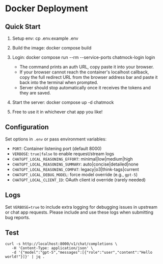 # Docker Deployment

## Quick Start
1) Setup env:
   cp .env.example .env

2) Build the image:
   docker compose build

3) Login:
   docker compose run --rm --service-ports chatmock-login login
   - The command prints an auth URL, copy paste it into your browser.
   - If your browser cannot reach the container's localhost callback, copy the full redirect URL from the browser address bar and paste it back into the terminal when prompted.
   - Server should stop automatically once it receives the tokens and they are saved.

4) Start the server:
   docker compose up -d chatmock

5) Free to use it in whichever chat app you like!

## Configuration
Set options in `.env` or pass environment variables:
- `PORT`: Container listening port (default 8000)
- `VERBOSE`: `true|false` to enable request/stream logs
- `CHATGPT_LOCAL_REASONING_EFFORT`: minimal|low|medium|high
- `CHATGPT_LOCAL_REASONING_SUMMARY`: auto|concise|detailed|none
- `CHATGPT_LOCAL_REASONING_COMPAT`: legacy|o3|think-tags|current
- `CHATGPT_LOCAL_DEBUG_MODEL`: force model override (e.g., `gpt-5`)
- `CHATGPT_LOCAL_CLIENT_ID`: OAuth client id override (rarely needed)

## Logs
Set `VERBOSE=true` to include extra logging for debugging issues in upstream or chat app requests. Please include and use these logs when submitting bug reports.

## Test

```
curl -s http://localhost:8000/v1/chat/completions \
   -H 'Content-Type: application/json' \
   -d '{"model":"gpt-5","messages":[{"role":"user","content":"Hello world!"}]}' | jq .
```